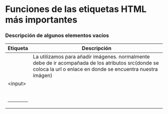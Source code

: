 # Funciones de las etiquetas HTML más importantes

### Descripción de algunos elementos vacíos

| Etiqueta | Descripción |
| -------- | ----------- |
| <img>    |  La utilizamos para añadir imágenes. normalmente debe de ir acompañada de los atributos src(donde se coloca la url o enlace en donde se encuentra nuestra imágen)           |
| <input\>  |             |
| <br>     |             |
| <hr>     |             |

